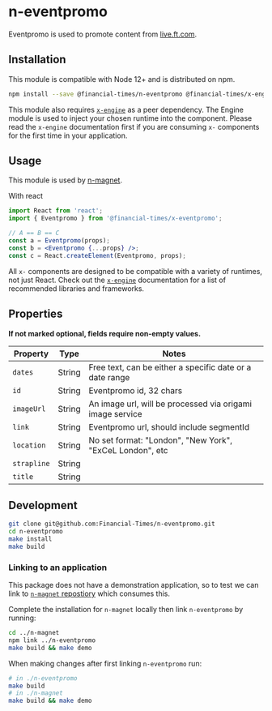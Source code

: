 # n-eventpromo

Eventpromo is used to promote content from [live.ft.com](http://live.ft.com).

## Installation

This module is compatible with Node 12+ and is distributed on npm.

```bash
npm install --save @financial-times/n-eventpromo @financial-times/x-engine
```

This module also requires [`x-engine`][engine] as a peer dependency. The Engine module is used to inject your chosen runtime into the component. Please read the `x-engine` documentation first if you are consuming `x-` components for the first time in your application.

[engine]: https://github.com/Financial-Times/x-dash/tree/main/packages/x-engine

## Usage

This module is used by [n-magnet](https://github.com/Financial-Times/n-magnet).

With react
```jsx
import React from 'react';
import { Eventpromo } from '@financial-times/x-eventpromo';

// A == B == C
const a = Eventpromo(props);
const b = <Eventpromo {...props} />;
const c = React.createElement(Eventpromo, props);
```
All `x-` components are designed to be compatible with a variety of runtimes, not just React. 
Check out the [`x-engine`][engine] documentation for a list of recommended libraries and frameworks.

[jsx-wtf]: https://jasonformat.com/wtf-is-jsx/

## Properties

**If not marked optional, fields require non-empty values.** 

Property             | Type                | Notes
---------------------|---------------------|--------------------------------
`dates`              | String              | Free text, can be either a specific date or a date range
`id`                 | String              | Eventpromo id, 32 chars
`imageUrl`           | String              | An image url, will be processed via origami image service 
`link`               | String              | Eventpromo url, should include segmentId
`location`           | String              | No set format: "London", "New York", "ExCeL London", etc
`strapline`          | String              |
`title`              | String              | 

## Development

```sh
git clone git@github.com:Financial-Times/n-eventpromo.git
cd n-eventpromo
make install
make build
```

### Linking to an application

This package does not have a demonstration application, so to test we can link to [`n-magnet` repostiory](https://github.com/Financial-Times/n-magnet) which consumes this.

Complete the installation for `n-magnet` locally then link `n-eventpromo` by running:

```sh
cd ../n-magnet
npm link ../n-eventpromo
make build && make demo
```

When making changes after first linking `n-eventpromo` run:

```sh
# in ./n-eventpromo
make build
# in ./n-magnet
make build && make demo
```
